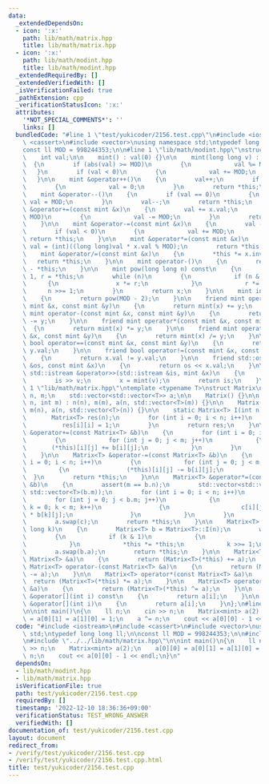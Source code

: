 ```yaml
---
data:
  _extendedDependsOn:
  - icon: ':x:'
    path: lib/math/matrix.hpp
    title: lib/math/matrix.hpp
  - icon: ':x:'
    path: lib/math/modint.hpp
    title: lib/math/modint.hpp
  _extendedRequiredBy: []
  _extendedVerifiedWith: []
  _isVerificationFailed: true
  _pathExtension: cpp
  _verificationStatusIcon: ':x:'
  attributes:
    '*NOT_SPECIAL_COMMENTS*': ''
    links: []
  bundledCode: "#line 1 \"test/yukicoder/2156.test.cpp\"\n#include <iostream>\n#include\
    \ <cassert>\n#include <vector>\nusing namespace std;\ntypedef long long ll;\n\n\
    const ll MOD = 998244353;\n\n#line 1 \"lib/math/modint.hpp\"\nstruct mint\n{\n\
    \    int val;\n\n    mint() : val(0) {}\n\n    mint(long long v) : val(v)\n  \
    \  {\n        if (abs(val) >= MOD)\n        {\n            val %= MOD;\n     \
    \   }\n        if (val < 0)\n        {\n            val += MOD;\n        }\n \
    \   }\n\n    mint &operator++()\n    {\n        val++;\n        if (val == MOD)\n\
    \        {\n            val = 0;\n        }\n        return *this;\n    }\n\n\
    \    mint &operator--()\n    {\n        if (val == 0)\n        {\n           \
    \ val = MOD;\n        }\n        val--;\n        return *this;\n    }\n\n    mint\
    \ &operator+=(const mint &x)\n    {\n        val += x.val;\n        if (val >=\
    \ MOD)\n        {\n            val -= MOD;\n        }\n        return *this;\n\
    \    }\n\n    mint &operator-=(const mint &x)\n    {\n        val -= x.val;\n\
    \        if (val < 0)\n        {\n            val += MOD;\n        }\n       \
    \ return *this;\n    }\n\n    mint &operator*=(const mint &x)\n    {\n       \
    \ val = (int)((long long)val * x.val % MOD);\n        return *this;\n    }\n\n\
    \    mint &operator/=(const mint &x)\n    {\n        *this *= x.inv();\n     \
    \   return *this;\n    }\n\n    mint operator-()\n    {\n        return mint()\
    \ - *this;\n    }\n\n    mint pow(long long n) const\n    {\n        mint x =\
    \ 1, r = *this;\n        while (n)\n        {\n            if (n & 1)\n      \
    \      {\n                x *= r;\n            }\n            r *= r;\n      \
    \      n >>= 1;\n        }\n        return x;\n    }\n\n    mint inv() const\n\
    \    {\n        return pow(MOD - 2);\n    }\n\n    friend mint operator+(const\
    \ mint &x, const mint &y)\n    {\n        return mint(x) += y;\n    }\n\n    friend\
    \ mint operator-(const mint &x, const mint &y)\n    {\n        return mint(x)\
    \ -= y;\n    }\n\n    friend mint operator*(const mint &x, const mint &y)\n  \
    \  {\n        return mint(x) *= y;\n    }\n\n    friend mint operator/(const mint\
    \ &x, const mint &y)\n    {\n        return mint(x) /= y;\n    }\n\n    friend\
    \ bool operator==(const mint &x, const mint &y)\n    {\n        return x.val ==\
    \ y.val;\n    }\n\n    friend bool operator!=(const mint &x, const mint &y)\n\
    \    {\n        return x.val != y.val;\n    }\n\n    friend std::ostream &operator<<(std::ostream\
    \ &os, const mint &x)\n    {\n        return os << x.val;\n    }\n\n    friend\
    \ std::istream &operator>>(std::istream &is, mint &x)\n    {\n        int v;\n\
    \        is >> v;\n        x = mint(v);\n        return is;\n    }\n};\n#line\
    \ 1 \"lib/math/matrix.hpp\"\ntemplate <typename T>\nstruct Matrix\n{\n    int\
    \ n, m;\n    std::vector<std::vector<T>> a;\n\n    Matrix() {}\n\n    Matrix(int\
    \ n, int m) : n(n), m(m), a(n, std::vector<T>(m)) {}\n\n    Matrix(int n) : n(n),\
    \ m(n), a(n, std::vector<T>(n)) {}\n\n    static Matrix<T> I(int n)\n    {\n \
    \       Matrix<T> res(n);\n        for (int i = 0; i < n; i++)\n        {\n  \
    \          res[i][i] = 1;\n        }\n        return res;\n    }\n\n    Matrix<T>\
    \ &operator+=(const Matrix<T> &b)\n    {\n        for (int i = 0; i < n; i++)\n\
    \        {\n            for (int j = 0; j < m; j++)\n            {\n         \
    \       (*this)[i][j] += b[i][j];\n            }\n        }\n        return *this;\n\
    \    }\n\n    Matrix<T> &operator-=(const Matrix<T> &b)\n    {\n        for (int\
    \ i = 0; i < n; i++)\n        {\n            for (int j = 0; j < m; j++)\n   \
    \         {\n                (*this)[i][j] -= b[i][j];\n            }\n      \
    \  }\n        return *this;\n    }\n\n    Matrix<T> &operator*=(const Matrix<T>\
    \ &b)\n    {\n        assert(m == b.n);\n        std::vector<std::vector<T>> c(n,\
    \ std::vector<T>(b.m));\n        for (int i = 0; i < n; i++)\n        {\n    \
    \        for (int j = 0; j < b.m; j++)\n            {\n                for (int\
    \ k = 0; k < m; k++)\n                {\n                    c[i][j] += (*this)[i][k]\
    \ * b[k][j];\n                }\n            }\n        }\n        m = b.m;\n\
    \        a.swap(c);\n        return *this;\n    }\n\n    Matrix<T> &operator^=(long\
    \ long k)\n    {\n        Matrix<T> b = Matrix<T>::I(n);\n        while (k)\n\
    \        {\n            if (k & 1)\n            {\n                b *= *this;\n\
    \            }\n            *this *= *this;\n            k >>= 1;\n        }\n\
    \        a.swap(b.a);\n        return *this;\n    }\n\n    Matrix<T> operator+(const\
    \ Matrix<T> &a)\n    {\n        return (Matrix<T>(*this) += a);\n    }\n\n   \
    \ Matrix<T> operator-(const Matrix<T> &a)\n    {\n        return (Matrix<T>(*this)\
    \ -= a);\n    }\n\n    Matrix<T> operator*(const Matrix<T> &a)\n    {\n      \
    \  return (Matrix<T>(*this) *= a);\n    }\n\n    Matrix<T> operator^(const Matrix<T>\
    \ &a)\n    {\n        return (Matrix<T>(*this) ^= a);\n    }\n\n    const std::vector<T>\
    \ &operator[](int i) const\n    {\n        return a[i];\n    }\n\n    vector<T>\
    \ &operator[](int i)\n    {\n        return a[i];\n    }\n};\n#line 11 \"test/yukicoder/2156.test.cpp\"\
    \n\nint main()\n{\n    ll n;\n    cin >> n;\n    Matrix<mint> a(2);\n    a[0][0]\
    \ = a[0][1] = a[1][0] = 1;\n    a ^= n;\n    cout << a[0][0] - 1 << endl;\n}\n"
  code: "#include <iostream>\n#include <cassert>\n#include <vector>\nusing namespace\
    \ std;\ntypedef long long ll;\n\nconst ll MOD = 998244353;\n\n#include \"../../lib/math/modint.hpp\"\
    \n#include \"../../lib/math/matrix.hpp\"\n\nint main()\n{\n    ll n;\n    cin\
    \ >> n;\n    Matrix<mint> a(2);\n    a[0][0] = a[0][1] = a[1][0] = 1;\n    a ^=\
    \ n;\n    cout << a[0][0] - 1 << endl;\n}\n"
  dependsOn:
  - lib/math/modint.hpp
  - lib/math/matrix.hpp
  isVerificationFile: true
  path: test/yukicoder/2156.test.cpp
  requiredBy: []
  timestamp: '2022-12-10 18:36:36+09:00'
  verificationStatus: TEST_WRONG_ANSWER
  verifiedWith: []
documentation_of: test/yukicoder/2156.test.cpp
layout: document
redirect_from:
- /verify/test/yukicoder/2156.test.cpp
- /verify/test/yukicoder/2156.test.cpp.html
title: test/yukicoder/2156.test.cpp
---
```

